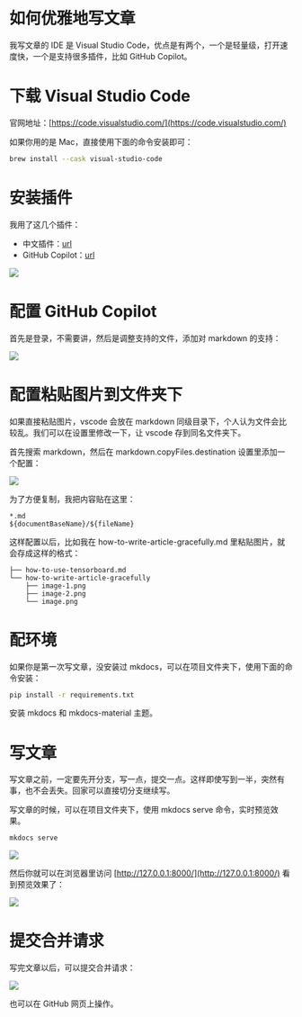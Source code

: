 # 如何优雅地写文章

我写文章的 IDE 是 Visual Studio Code，优点是有两个，一个是轻量级，打开速度快，一个是支持很多插件，比如 GitHub Copilot。

# 下载 Visual Studio Code

官网地址：[https://code.visualstudio.com/](https://code.visualstudio.com/)

如果你用的是 Mac，直接使用下面的命令安装即可：

```sh
brew install --cask visual-studio-code
```

# 安装插件

我用了这几个插件：

* 中文插件：[url](https://marketplace.visualstudio.com/items?itemName=MS-CEINTL.vscode-language-pack-zh-hans)
* GitHub Copilot：[url](https://marketplace.visualstudio.com/items?itemName=GitHub.copilot)

![](how-to-write-article-gracefully/image.png)

# 配置 GitHub Copilot

首先是登录，不需要讲，然后是调整支持的文件，添加对 markdown 的支持：

![](how-to-write-article-gracefully/image-1.png)

# 配置粘贴图片到文件夹下

如果直接粘贴图片，vscode 会放在 markdown 同级目录下，个人认为文件会比较乱。我们可以在设置里修改一下，让 vscode 存到同名文件夹下。

首先搜索 markdown，然后在 markdown.copyFiles.destination 设置里添加一个配置：

![](how-to-write-article-gracefully/image-2.png)

为了方便复制，我把内容贴在这里：

```
*.md
${documentBaseName}/${fileName}
```

这样配置以后，比如我在 how-to-write-article-gracefully.md 里粘贴图片，就会存成这样的格式：

```
├── how-to-use-tensorboard.md
└── how-to-write-article-gracefully
    ├── image-1.png
    ├── image-2.png
    └── image.png
```

# 配环境

如果你是第一次写文章，没安装过 mkdocs，可以在项目文件夹下，使用下面的命令安装：

```sh
pip install -r requirements.txt
```

安装 mkdocs 和 mkdocs-material 主题。

# 写文章

写文章之前，一定要先开分支，写一点，提交一点。这样即使写到一半，突然有事，也不会丢失。回家可以直接切分支继续写。

写文章的时候，可以在项目文件夹下，使用 mkdocs serve 命令，实时预览效果。

```sh
mkdocs serve
```

![](how-to-write-article-gracefully/image-3.png)

然后你就可以在浏览器里访问 [http://127.0.0.1:8000/](http://127.0.0.1:8000/) 看到预览效果了：

![](how-to-write-article-gracefully/image-4.png)

# 提交合并请求

写完文章以后，可以提交合并请求：

![](how-to-write-article-gracefully/image-5.png)

也可以在 GitHub 网页上操作。

